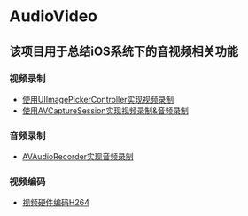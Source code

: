 # AudioVideo
## 该项目用于总结iOS系统下的音视频相关功能
### 视频录制
* [使用UIImagePickerController实现视频录制](https://github.com/fushengit/AudioVideo/tree/master/01UIImagePickerController实现视频录制)
* [使用AVCaptureSession实现视频录制&音频录制](https://github.com/fushengit/AudioVideo/tree/master/02AVCaptureSession实现实时录制)

### 音频录制
* [AVAudioRecorder实现音频录制](https://github.com/fushengit/AudioVideo/tree/master/03AVAudioRecorder音频录制)

### 视频编码
* [视频硬件编码H264](https://github.com/fushengit/AudioVideo/tree/master/04视频硬件编码H264)

    

